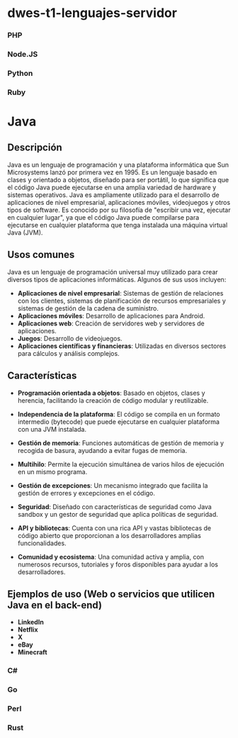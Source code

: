 # dwes-t1-lenguajes-servidor

### PHP

### Node.JS

### Python

### Ruby

# Java

## Descripción
Java es un lenguaje de programación y una plataforma informática que Sun Microsystems lanzó por primera vez en 1995. Es un lenguaje basado en clases y orientado a objetos, diseñado para ser portátil, lo que significa que el código Java puede ejecutarse en una amplia variedad de hardware y sistemas operativos. Java es ampliamente utilizado para el desarrollo de aplicaciones de nivel empresarial, aplicaciones móviles, videojuegos y otros tipos de software. Es conocido por su filosofía de "escribir una vez, ejecutar en cualquier lugar", ya que el código Java puede compilarse para ejecutarse en cualquier plataforma que tenga instalada una máquina virtual Java (JVM).

## Usos comunes
Java es un lenguaje de programación universal muy utilizado para crear diversos tipos de aplicaciones informáticas. Algunos de sus usos incluyen:

- **Aplicaciones de nivel empresarial**: Sistemas de gestión de relaciones con los clientes, sistemas de planificación de recursos empresariales y sistemas de gestión de la cadena de suministro.
- **Aplicaciones móviles**: Desarrollo de aplicaciones para Android.
- **Aplicaciones web**: Creación de servidores web y servidores de aplicaciones.
- **Juegos**: Desarrollo de videojuegos.
- **Aplicaciones científicas y financieras**: Utilizadas en diversos sectores para cálculos y análisis complejos.

## Características
- **Programación orientada a objetos**: Basado en objetos, clases y herencia, facilitando la creación de código modular y reutilizable.
  
- **Independencia de la plataforma**: El código se compila en un formato intermedio (bytecode) que puede ejecutarse en cualquier plataforma con una JVM instalada.

- **Gestión de memoria**: Funciones automáticas de gestión de memoria y recogida de basura, ayudando a evitar fugas de memoria.

- **Multihilo**: Permite la ejecución simultánea de varios hilos de ejecución en un mismo programa.

- **Gestión de excepciones**: Un mecanismo integrado que facilita la gestión de errores y excepciones en el código.

- **Seguridad**: Diseñado con características de seguridad como Java sandbox y un gestor de seguridad que aplica políticas de seguridad.

- **API y bibliotecas**: Cuenta con una rica API y vastas bibliotecas de código abierto que proporcionan a los desarrolladores amplias funcionalidades.

- **Comunidad y ecosistema**: Una comunidad activa y amplia, con numerosos recursos, tutoriales y foros disponibles para ayudar a los desarrolladores.

## Ejemplos de uso (Web o servicios que utilicen Java en el back-end)
- **LinkedIn**
- **Netflix**
- **X**
- **eBay**
- **Minecraft**
  
### C#

### Go

### Perl

### Rust
